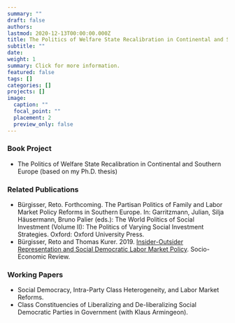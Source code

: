 ```yaml
---
summary: ""
draft: false
authors:
lastmod: 2020-12-13T00:00:00.000Z
title: The Politics of Welfare State Recalibration in Continental and Southern Europe
subtitle: ""
date: 
weight: 1
summary: Click for more information.
featured: false
tags: []
categories: []
projects: []
image:
  caption: ""
  focal_point: ""
  placement: 2
  preview_only: false
---
```



### Book Project

* The Politics of Welfare State Recalibration in Continental and Southern Europe  (based on my Ph.D. thesis)

### Related Publications

* Bürgisser, Reto. Forthcoming. The Partisan Politics of Family and Labor Market Policy Reforms in Southern Europe. In: Garritzmann, Julian, Silja Häusermann, Bruno Palier (eds.): The World Politics of Social Investment (Volume II): The Politics of Varying Social Investment Strategies. Oxford: Oxford University Press.
* Bürgisser, Reto and Thomas Kurer. 2019. [Insider-Outsider Representation and Social Democratic Labor Market Policy](https://doi.org/10.1093/ser/mwz040). Socio-Economic Review.

### Working Papers 

* Social Democracy, Intra-Party Class Heterogeneity, and Labor Market Reforms.
* Class Constituencies of Liberalizing and De-liberalizing Social Democratic Parties in Government (with Klaus Armingeon).
